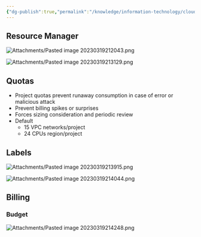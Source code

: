 ```yaml
---
{"dg-publish":true,"permalink":"/knowledge/information-technology/cloud/google-cloud/resource-management/","dgPassFrontmatter":true}
---
```


## Resource Manager
![Attachments/Pasted image 20230319212043.png](/img/user/Attachments/Pasted%20image%2020230319212043.png)

![Attachments/Pasted image 20230319213129.png](/img/user/Attachments/Pasted%20image%2020230319213129.png)
## Quotas
- Project quotas prevent runaway consumption in case of error or malicious attack
- Prevent billing spikes or surprises
- Forces sizing consideration and periodic review
- Default
	- 15 VPC networks/project
	- 24 CPUs region/project
## Labels
![Attachments/Pasted image 20230319213915.png](/img/user/Attachments/Pasted%20image%2020230319213915.png)

![Attachments/Pasted image 20230319214044.png](/img/user/Attachments/Pasted%20image%2020230319214044.png)
## Billing
### Budget
![Attachments/Pasted image 20230319214248.png](/img/user/Attachments/Pasted%20image%2020230319214248.png)
